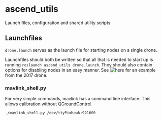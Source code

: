 # ascend_utils
Launch files, configuration and shared utility scripts

## Launchfiles
`drone.launch` serves as the launch file for starting nodes on a single drone. 

Launchfiles should both be written so that all that is needed to start up is running `roslaunch ascend_utils drone.launch`. They should also contain options for disabling nodes in an easy manner. See ![here](https://github.com/AscendNTNU/ascend_utilities/blob/master/launch/primary.launch) for an example from the 2017 drone. 

### mavlink_shell.py
For very simple commands, mavlink has a command line interface. This allows calibration without QGroundControl.

```
./mavlink_shell.py /dev/ttyPixhawk:921600
```
